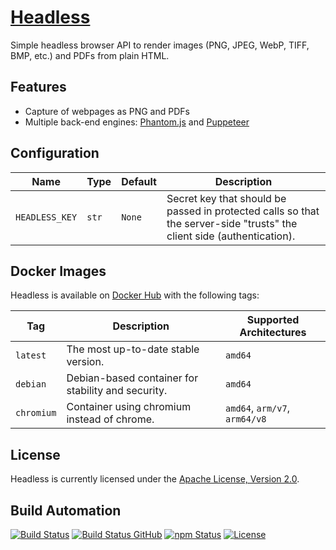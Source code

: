 # [Headless](https://headless.hive.pt)

Simple headless browser API to render images (PNG, JPEG, WebP, TIFF, BMP, etc.) and PDFs from plain HTML.

## Features

* Capture of webpages as PNG and PDFs
* Multiple back-end engines: [Phantom.js](https://phantomjs.org) and [Puppeteer](https://github.com/puppeteer/puppeteer)

## Configuration

| Name           | Type  | Default | Description                                                                                                            |
| -------------- | ----- | ------- | ---------------------------------------------------------------------------------------------------------------------- |
| `HEADLESS_KEY` | `str` | `None`  | Secret key that should be passed in protected calls so that the server-side "trusts" the client side (authentication). |

## Docker Images

Headless is available on [Docker Hub](https://hub.docker.com/r/hivesolutions/headless) with the following tags:

| Tag        | Description                                        | Supported Architectures       |
| ---------- | -------------------------------------------------- | ----------------------------- |
| `latest`   | The most up-to-date stable version.                | `amd64`                       |
| `debian`   | Debian-based container for stability and security. | `amd64`                       |
| `chromium` | Container using chromium instead of chrome.        | `amd64`, `arm/v7`, `arm64/v8` |

## License

Headless is currently licensed under the [Apache License, Version 2.0](http://www.apache.org/licenses/).

## Build Automation

[![Build Status](https://app.travis-ci.com/hivesolutions/headless.svg?branch=master)](https://travis-ci.com/github/hivesolutions/headless)
[![Build Status GitHub](https://github.com/hivesolutions/headless/workflows/Main%20Workflow/badge.svg)](https://github.com/hivesolutions/headless/actions)
[![npm Status](https://img.shields.io/npm/v/hive-headless.svg)](https://www.npmjs.com/package/hive-headless)
[![License](https://img.shields.io/badge/license-Apache%202.0-blue.svg)](https://www.apache.org/licenses/)
